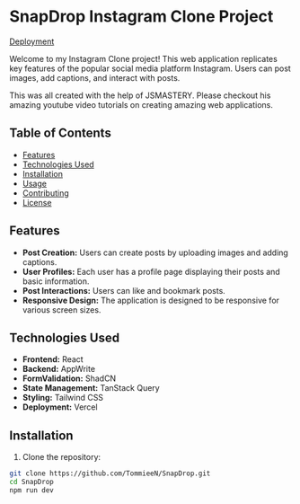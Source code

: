 # SnapDrop Instagram Clone Project

<a href="https://snap-drop-alpha.vercel.app/">Deployment<a>

Welcome to my Instagram Clone project! This web application replicates key features of the popular social media platform Instagram. Users can post images, add captions, and interact with posts.

This was all created with the help of JSMASTERY. Please checkout his amazing youtube video tutorials on creating amazing web applications.

## Table of Contents

- [Features](#features)
- [Technologies Used](#technologies-used)
- [Installation](#installation)
- [Usage](#usage)
- [Contributing](#contributing)
- [License](#license)

## Features

- **Post Creation:** Users can create posts by uploading images and adding captions.
- **User Profiles:** Each user has a profile page displaying their posts and basic information.
- **Post Interactions:** Users can like and bookmark posts.
- **Responsive Design:** The application is designed to be responsive for various screen sizes.

## Technologies Used

- **Frontend:** React
- **Backend:** AppWrite
- **FormValidation:** ShadCN
- **State Management:** TanStack Query
- **Styling:** Tailwind CSS
- **Deployment:** Vercel

## Installation

1. Clone the repository:

```bash
git clone https://github.com/TommieeN/SnapDrop.git
cd SnapDrop
npm run dev
```
